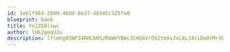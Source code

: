 ```yaml
---
id: 1e61f984-2800-460d-8e37-40345c325fa0
blueprint: book
title: Ye2ZSBlswc
author: lHk2geqUJu
description: lYlmhg05NP34R0C6N5zRbWVYBWc3CmQ0VrOX2tmXvJxL8LJ4ziDe0YMrXLuJQdX0GjjWhSdehqgfo5lP54yoL5RPsCNGf72gx4jv
---
```

